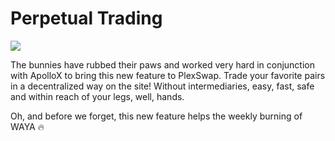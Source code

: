 # Perpetual Trading

![](../../../.gitbook/assets/1\_c\_lNyENIc\_iE3Z1Hrr8Hag.png)

The bunnies have rubbed their paws and worked very hard in conjunction with ApolloX to bring this new feature to PlexSwap. Trade your favorite pairs in a decentralized way on the site! Without intermediaries, easy, fast, safe and within reach of your legs, well, hands.

Oh, and before we forget, this new feature helps the weekly burning of WAYA 🔥
